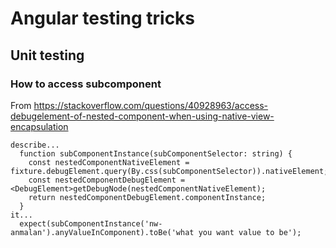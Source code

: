 # Angular testing tricks

## Unit testing

### How to access subcomponent
From https://stackoverflow.com/questions/40928963/access-debugelement-of-nested-component-when-using-native-view-encapsulation

    describe...
      function subComponentInstance(subComponentSelector: string) {
        const nestedComponentNativeElement = fixture.debugElement.query(By.css(subComponentSelector)).nativeElement;
        const nestedComponentDebugElement = <DebugElement>getDebugNode(nestedComponentNativeElement);
        return nestedComponentDebugElement.componentInstance;
      }
    it...
      expect(subComponentInstance('nw-anmalan').anyValueInComponent).toBe('what you want value to be');
